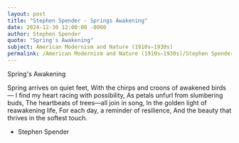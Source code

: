 ```yaml
---
layout: post
title: "Stephen Spender - Springs Awakening"
date: 2024-12-30 12:00:00 -0000
author: Stephen Spender
quote: "Spring's Awakening"
subject: American Modernism and Nature (1910s–1930s)
permalink: /American Modernism and Nature (1910s–1930s)/Stephen Spender/Stephen Spender - Springs Awakening
---
```


Spring's Awakening

Spring arrives on quiet feet,
With the chirps and croons of awakened birds—
I find my heart racing with possibility,
As petals unfurl from slumbering buds,
The heartbeats of trees—all join in song,
In the golden light of reawakening life,
For each day, a reminder of resilience,
And the beauty that thrives in the softest touch.


- Stephen Spender
